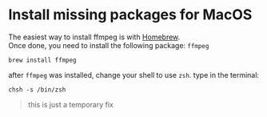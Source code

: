 # Install missing packages for MacOS
The easiest way to install ffmpeg is with [Homebrew](https://brew.sh/).  
Once done, you need to install the following package: `ffmpeg`

    brew install ffmpeg

after `ffmpeg` was installed, change your shell to use `zsh`. type in the terminal:

    chsh -s /bin/zsh

> this is just a temporary fix
